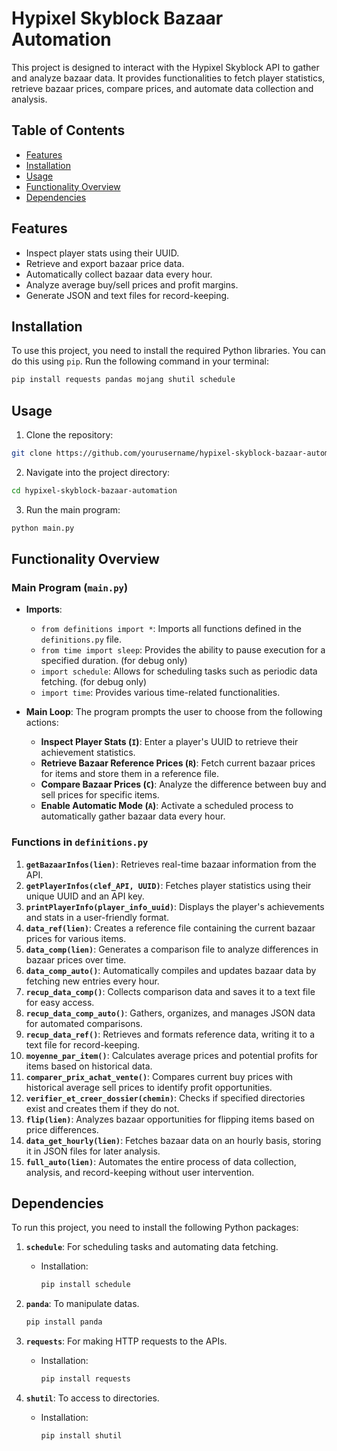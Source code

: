 # Hypixel Skyblock Bazaar Automation

This project is designed to interact with the Hypixel Skyblock API to gather and analyze bazaar data. It provides functionalities to fetch player statistics, retrieve bazaar prices, compare prices, and automate data collection and analysis.

## Table of Contents

- [Features](#features)
- [Installation](#installation)
- [Usage](#usage)
- [Functionality Overview](#functionality-overview)
- [Dependencies](#dependencies)

## Features

- Inspect player stats using their UUID.
- Retrieve and export bazaar price data.
- Automatically collect bazaar data every hour.
- Analyze average buy/sell prices and profit margins.
- Generate JSON and text files for record-keeping.

## Installation

To use this project, you need to install the required Python libraries. You can do this using `pip`. Run the following command in your terminal:

```bash
pip install requests pandas mojang shutil schedule
```

## Usage
1. Clone the repository:
```bash
git clone https://github.com/yourusername/hypixel-skyblock-bazaar-automation.git
```
2. Navigate into the project directory:
```bash
cd hypixel-skyblock-bazaar-automation
```
3. Run the main program:
```bash
python main.py
```

## Functionality Overview

### Main Program (`main.py`)

- **Imports**:
    - `from definitions import *`: Imports all functions defined in the `definitions.py` file.
    - `from time import sleep`: Provides the ability to pause execution for a specified duration. (for debug only)
    - `import schedule`: Allows for scheduling tasks such as periodic data fetching. (for debug only)
    - `import time`: Provides various time-related functionalities.

- **Main Loop**: The program prompts the user to choose from the following actions:
    - **Inspect Player Stats (`I`)**: Enter a player's UUID to retrieve their achievement statistics.
    - **Retrieve Bazaar Reference Prices (`R`)**: Fetch current bazaar prices for items and store them in a reference file.
    - **Compare Bazaar Prices (`C`)**: Analyze the difference between buy and sell prices for specific items.
    - **Enable Automatic Mode (`A`)**: Activate a scheduled process to automatically gather bazaar data every hour.

### Functions in `definitions.py`

1. **`getBazaarInfos(lien)`**: Retrieves real-time bazaar information from the API.
2. **`getPlayerInfos(clef_API, UUID)`**: Fetches player statistics using their unique UUID and an API key.
3. **`printPlayerInfo(player_info_uuid)`**: Displays the player's achievements and stats in a user-friendly format.
4. **`data_ref(lien)`**: Creates a reference file containing the current bazaar prices for various items.
5. **`data_comp(lien)`**: Generates a comparison file to analyze differences in bazaar prices over time.
6. **`data_comp_auto()`**: Automatically compiles and updates bazaar data by fetching new entries every hour.
7. **`recup_data_comp()`**: Collects comparison data and saves it to a text file for easy access.
8. **`recup_data_comp_auto()`**: Gathers, organizes, and manages JSON data for automated comparisons.
9. **`recup_data_ref()`**: Retrieves and formats reference data, writing it to a text file for record-keeping.
10. **`moyenne_par_item()`**: Calculates average prices and potential profits for items based on historical data.
11. **`comparer_prix_achat_vente()`**: Compares current buy prices with historical average sell prices to identify profit opportunities.
12. **`verifier_et_creer_dossier(chemin)`**: Checks if specified directories exist and creates them if they do not.
13. **`flip(lien)`**: Analyzes bazaar opportunities for flipping items based on price differences.
14. **`data_get_hourly(lien)`**: Fetches bazaar data on an hourly basis, storing it in JSON files for later analysis.
15. **`full_auto(lien)`**: Automates the entire process of data collection, analysis, and record-keeping without user intervention.

## Dependencies

To run this project, you need to install the following Python packages:

1. **`schedule`**: For scheduling tasks and automating data fetching.
   - Installation: 
     ```bash
     pip install schedule
     ```

2. **`panda`**: To manipulate datas. 
     ```bash
     pip install panda
     ```

3. **`requests`**: For making HTTP requests to the APIs.
   - Installation: 
     ```bash
     pip install requests
     ```

4. **`shutil`**: To access to directories.
   - Installation: 
     ```bash
     pip install shutil
     ```
